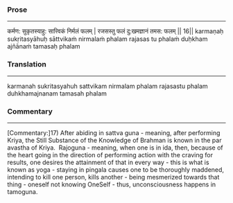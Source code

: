 ### Prose 
 --- 
कर्मण: सुकृतस्याहु: सात्त्विकं निर्मलं फलम् |
रजसस्तु फलं दु:खमज्ञानं तमस: फलम् || 16||
karmaṇaḥ sukṛitasyāhuḥ sāttvikaṁ nirmalaṁ phalam
rajasas tu phalaṁ duḥkham ajñānaṁ tamasaḥ phalam

### Translation 
 --- 
karmanah sukritasyahuh sattvikam nirmalam phalam rajasastu phalam duhkhamajnanam tamasah phalam

### Commentary 
 --- 
[Commentary:]17) After abiding in sattva guna - meaning, after performing Kriya, the Still Substance of the Knowledge of Brahman is known in the par avastha of Kriya.  Rajoguna - meaning, when one is in ida, then, because of the heart going in the direction of performing action with the craving for results, one desires the attainment of that in every way - this is what is known as yoga - staying in pingala causes one to be thoroughly maddened, intending to kill one person, kills another - being mesmerized towards that thing - oneself not knowing OneSelf - thus, unconsciousness happens in tamoguna.